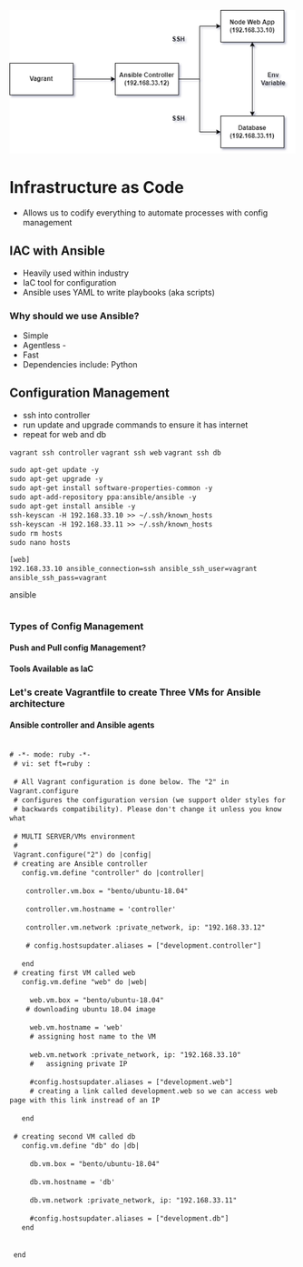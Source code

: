 ![](Ansible_diagram.png)

# Infrastructure as Code
- Allows us to codify everything to automate processes with config management
## IAC with Ansible
- Heavily used within industry
- IaC tool for configuration
- Ansible uses YAML to write playbooks (aka scripts)
### Why should we use Ansible?
- Simple
- Agentless -
- Fast
- Dependencies include: Python

## Configuration Management

- ssh into controller
- run update and upgrade commands to ensure it has internet
- repeat for web and db

`vagrant ssh controller`
`vagrant ssh web`
`vagrant ssh db`
```
sudo apt-get update -y
sudo apt-get upgrade -y
sudo apt-get install software-properties-common -y
sudo apt-add-repository ppa:ansible/ansible -y
sudo apt-get install ansible -y
ssh-keyscan -H 192.168.33.10 >> ~/.ssh/known_hosts
ssh-keyscan -H 192.168.33.11 >> ~/.ssh/known_hosts
sudo rm hosts
sudo nano hosts

```
```
[web]
192.168.33.10 ansible_connection=ssh ansible_ssh_user=vagrant ansible_ssh_pass=vagrant

```
ansible
```

```

### Types of Config Management
#### Push and Pull config Management?
#### Tools Available as IaC


### Let's create Vagrantfile to create Three VMs for Ansible architecture
#### Ansible controller and Ansible agents

```

# -*- mode: ruby -*-
 # vi: set ft=ruby :

 # All Vagrant configuration is done below. The "2" in Vagrant.configure
 # configures the configuration version (we support older styles for
 # backwards compatibility). Please don't change it unless you know what

 # MULTI SERVER/VMs environment
 #
 Vagrant.configure("2") do |config|
 # creating are Ansible controller
   config.vm.define "controller" do |controller|

    controller.vm.box = "bento/ubuntu-18.04"

    controller.vm.hostname = 'controller'

    controller.vm.network :private_network, ip: "192.168.33.12"

    # config.hostsupdater.aliases = ["development.controller"]

   end
 # creating first VM called web  
   config.vm.define "web" do |web|

     web.vm.box = "bento/ubuntu-18.04"
    # downloading ubuntu 18.04 image

     web.vm.hostname = 'web'
     # assigning host name to the VM

     web.vm.network :private_network, ip: "192.168.33.10"
     #   assigning private IP

     #config.hostsupdater.aliases = ["development.web"]
     # creating a link called development.web so we can access web page with this link instread of an IP   

   end

 # creating second VM called db
   config.vm.define "db" do |db|

     db.vm.box = "bento/ubuntu-18.04"

     db.vm.hostname = 'db'

     db.vm.network :private_network, ip: "192.168.33.11"

     #config.hostsupdater.aliases = ["development.db"]     
   end


 end
```
